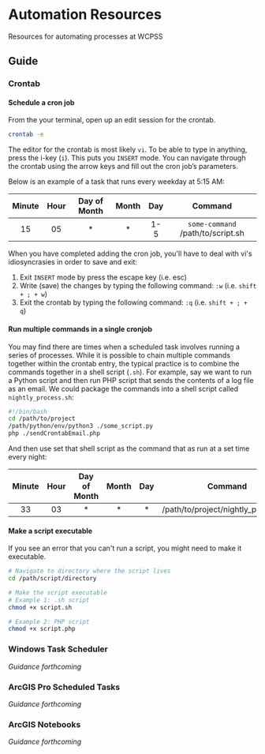 # Automation Resources

Resources for automating processes at WCPSS

## Guide

### Crontab

#### Schedule a cron job

From the your terminal, open up an edit session for the crontab.

```bash
crontab -e
```

The editor for the crontab is most likely `vi`. To be able to type in anything, press the i-key (`i`). This puts you `INSERT` mode. You can navigate through the crontab using the arrow keys and fill out the cron job’s parameters. 

Below is an example of a task that runs every weekday at 5:15 AM:

| Minute | Hour | Day of Month | Month | Day |              Command              |
|:------:|:----:|:------------:|:-----:|:---:|:---------------------------------:|
|   15   |  05  |       *      |   *   | 1-5 | `some-command` /path/to/script.sh |

When you have completed adding the cron job, you'll have to deal with vi's idiosyncrasies in order to save and exit:

1. Exit `INSERT` mode by press the escape key (i.e. esc)
2. Write (save) the changes by typing the following command: `:w` (i.e. `shift + ; + w`)
3. Exit the crontab by typing the following command: `:q` (i.e. `shift + ; + q`)

#### Run multiple commands in a single cronjob

You may find there are times when a scheduled task involves running a series of processes. While it is possible to chain multiple commands together within the crontab entry, the typical practice is to combine the commands together in a shell script (`.sh`). For example, say we want to run a Python script and then run PHP script that sends the contents of a log file as an email. We could package the commands into a shell script called `nightly_process.sh`:

```bash
#!/bin/bash
cd /path/to/project
/path/python/env/python3 ./some_script.py
php ./sendCrontabEmail.php
```

And then use set that shell script as the command that as run at a set time every night:

| Minute | Hour | Day of Month | Month | Day |               Command               |
|:------:|:----:|:------------:|:-----:|:---:|:-----------------------------------:|
|   33   |  03  |       *      |   *   |  *  | /path/to/project/nightly_process.sh |

#### Make a script executable

If you see an error that you can't run a script, you might need to make it executable.

```bash
# Navigate to directory where the script lives
cd /path/script/directory

# Make the script executable
# Example 1: .sh script
chmod +x script.sh

# Example 2: PHP script
chmod +x script.php
```



### Windows Task Scheduler

*Guidance forthcoming*

### ArcGIS Pro Scheduled Tasks

*Guidance forthcoming*

### ArcGIS Notebooks

*Guidance forthcoming*